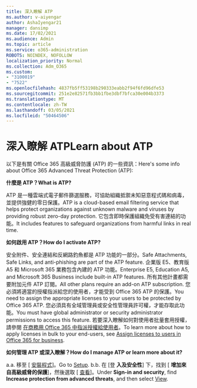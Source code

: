 ```yaml
---
title: 深入瞭解 ATP
ms.author: v-aiyengar
author: AshaIyengar21
manager: dansimp
ms.date: 17/02/2021
ms.audience: Admin
ms.topic: article
ms.service: o365-administration
ROBOTS: NOINDEX, NOFOLLOW
localization_priority: Normal
ms.collection: Adm_O365
ms.custom:
- "3100019"
- "7522"
ms.openlocfilehash: 4837fb5ff53198b290333eabb2f94f6fd96dfe53
ms.sourcegitcommit: 251e2e82571fb3bb1fbe3dbf7bfca30e004b3373
ms.translationtype: MT
ms.contentlocale: zh-TW
ms.lasthandoff: 03/05/2021
ms.locfileid: "50464506"
---
```

# <a name="learn-about-atp"></a><span data-ttu-id="b1907-102">深入瞭解 ATP</span><span class="sxs-lookup"><span data-stu-id="b1907-102">Learn about ATP</span></span>

<span data-ttu-id="b1907-103">以下是有關 Office 365 高級威脅防護 (ATP) 的一些資訊：</span><span class="sxs-lookup"><span data-stu-id="b1907-103">Here's some info about Office 365 Advanced Threat Protection (ATP):</span></span>

<span data-ttu-id="b1907-104">**什麼是 ATP？**</span><span class="sxs-lookup"><span data-stu-id="b1907-104">**What is ATP?**</span></span>

<span data-ttu-id="b1907-105">ATP 是一種雲端式電子郵件篩選服務，可協助組織抵禦未知惡意程式碼和病毒，並提供強健的零日保護。</span><span class="sxs-lookup"><span data-stu-id="b1907-105">ATP is a cloud-based email filtering service that helps protect organizations against unknown malware and viruses by providing robust zero-day protection.</span></span> <span data-ttu-id="b1907-106">它包含即時保護組織免受有害連結的功能。</span><span class="sxs-lookup"><span data-stu-id="b1907-106">It includes features to safeguard organizations from harmful links in real time.</span></span>

<span data-ttu-id="b1907-107">**如何啟用 ATP？**</span><span class="sxs-lookup"><span data-stu-id="b1907-107">**How do I activate ATP?**</span></span>

<span data-ttu-id="b1907-108">安全附件、安全連結和反網路釣魚都是 ATP 功能的一部分。</span><span class="sxs-lookup"><span data-stu-id="b1907-108">Safe Attachments, Safe Links, and anti-phishing are part of the ATP feature.</span></span> <span data-ttu-id="b1907-109">企業版 E5、教育版 A5 和 Microsoft 365 業務包含內建的 ATP 功能。</span><span class="sxs-lookup"><span data-stu-id="b1907-109">Enterprise E5, Education A5, and Microsoft 365 Business include built-in ATP features.</span></span> <span data-ttu-id="b1907-110">所有其他計畫都需要附加元件 ATP 訂閱。</span><span class="sxs-lookup"><span data-stu-id="b1907-110">All other plans require an add-on ATP subscription.</span></span> <span data-ttu-id="b1907-111">您必須將適當的授權指派給您的使用者，才能受到 Office 365 ATP 的保護。</span><span class="sxs-lookup"><span data-stu-id="b1907-111">You need to assign the appropriate licenses to your users to be protected by Office 365 ATP.</span></span> <span data-ttu-id="b1907-112">您必須具有全域管理員或安全性管理員許可權，才能存取此功能。</span><span class="sxs-lookup"><span data-stu-id="b1907-112">You must have global administrator or security administrator permissions to access this feature.</span></span> <span data-ttu-id="b1907-113">若要深入瞭解如何對使用者批量套用授權，請參閱 [在商務用 Office 365 中指派授權給使用者](https://go.microsoft.com/fwlink/?linkid=2093435)。</span><span class="sxs-lookup"><span data-stu-id="b1907-113">To learn more about how to apply licenses in bulk to your end-users, see [Assign licenses to users in Office 365 for business](https://go.microsoft.com/fwlink/?linkid=2093435).</span></span>

<span data-ttu-id="b1907-114">**如何管理 ATP 或深入瞭解？**</span><span class="sxs-lookup"><span data-stu-id="b1907-114">**How do I manage ATP or learn more about it?**</span></span>

<span data-ttu-id="b1907-115">a.</span><span class="sxs-lookup"><span data-stu-id="b1907-115">a.</span></span> <span data-ttu-id="b1907-116">移至 [ [安裝程式](https://go.microsoft.com/fwlink/p/?linkid=2075721)]。</span><span class="sxs-lookup"><span data-stu-id="b1907-116">Go to [Setup](https://go.microsoft.com/fwlink/p/?linkid=2075721).</span></span>
<span data-ttu-id="b1907-117">b.</span><span class="sxs-lookup"><span data-stu-id="b1907-117">b.</span></span> <span data-ttu-id="b1907-118">在 [登 **入及安全性**] 下，找到 [ **增加來自高級威脅的保護**]，然後選取 [ [查看](https://go.microsoft.com/fwlink/?linkid=2109302)]。</span><span class="sxs-lookup"><span data-stu-id="b1907-118">Under **Sign-in and security**, find **Increase protection from advanced threats**, and then select [View](https://go.microsoft.com/fwlink/?linkid=2109302).</span></span>
